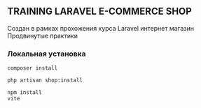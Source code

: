 ## TRAINING LARAVEL E-COMMERCE SHOP

Создан в рамках прохожения курса Laravel интернет магазин
Продвинутые практики

### Локальная установка

```
composer install 
```

```
php artisan shop:install
```

```
npm install
vite
```
